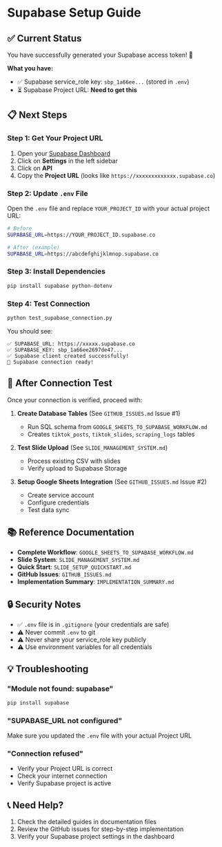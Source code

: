 # Supabase Setup Guide

## ✅ Current Status

You have successfully generated your Supabase access token! 🎉

**What you have:**
- ✅ Supabase service_role key: `sbp_1a66ee...` (stored in `.env`)
- ⏳ Supabase Project URL: **Need to get this**

## 📋 Next Steps

### Step 1: Get Your Project URL

1. Open your [Supabase Dashboard](https://supabase.com/dashboard)
2. Click on **Settings** in the left sidebar
3. Click on **API**
4. Copy the **Project URL** (looks like `https://xxxxxxxxxxxxx.supabase.co`)

### Step 2: Update `.env` File

Open the `.env` file and replace `YOUR_PROJECT_ID` with your actual project URL:

```bash
# Before
SUPABASE_URL=https://YOUR_PROJECT_ID.supabase.co

# After (example)
SUPABASE_URL=https://abcdefghijklmnop.supabase.co
```

### Step 3: Install Dependencies

```bash
pip install supabase python-dotenv
```

### Step 4: Test Connection

```bash
python test_supabase_connection.py
```

You should see:
```
✅ SUPABASE_URL: https://xxxxx.supabase.co
✅ SUPABASE_KEY: sbp_1a66ee2697de47...
✅ Supabase client created successfully!
🎉 Supabase connection ready!
```

## 🚀 After Connection Test

Once your connection is verified, proceed with:

1. **Create Database Tables** (See `GITHUB_ISSUES.md` Issue #1)
   - Run SQL schema from `GOOGLE_SHEETS_TO_SUPABASE_WORKFLOW.md`
   - Creates `tiktok_posts`, `tiktok_slides`, `scraping_logs` tables

2. **Test Slide Upload** (See `SLIDE_MANAGEMENT_SYSTEM.md`)
   - Process existing CSV with slides
   - Verify upload to Supabase Storage

3. **Setup Google Sheets Integration** (See `GITHUB_ISSUES.md` Issue #2)
   - Create service account
   - Configure credentials
   - Test data sync

## 📚 Reference Documentation

- **Complete Workflow**: `GOOGLE_SHEETS_TO_SUPABASE_WORKFLOW.md`
- **Slide System**: `SLIDE_MANAGEMENT_SYSTEM.md`
- **Quick Start**: `SLIDE_SETUP_QUICKSTART.md`
- **GitHub Issues**: `GITHUB_ISSUES.md`
- **Implementation Summary**: `IMPLEMENTATION_SUMMARY.md`

## 🔒 Security Notes

- ✅ `.env` file is in `.gitignore` (your credentials are safe)
- ⚠️ Never commit `.env` to git
- ⚠️ Never share your service_role key publicly
- ⚠️ Use environment variables for all credentials

## 💡 Troubleshooting

### "Module not found: supabase"
```bash
pip install supabase
```

### "SUPABASE_URL not configured"
Make sure you updated the `.env` file with your actual Project URL

### "Connection refused"
- Verify your Project URL is correct
- Check your internet connection
- Verify Supabase project is active

## 📞 Need Help?

1. Check the detailed guides in documentation files
2. Review the GitHub issues for step-by-step implementation
3. Verify your Supabase project settings in the dashboard
